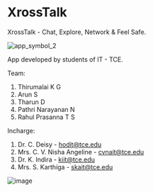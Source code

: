 # XrossTalk
XrossTalk - Chat, Explore, Network &amp; Feel Safe.

![app_symbol_2](https://user-images.githubusercontent.com/73980589/178442232-ff40fffa-0071-4707-ae7f-d88a546ff99b.png)


App developed by students of IT - TCE.

Team:
1. Thirumalai K G
2. Arun S
3. Tharun D
4. Pathri Narayanan N
5. Rahul Prasanna T S


Incharge:
1. Dr. C. Deisy - hodit@tce.edu
2. Mrs. C. V. Nisha Angeline - cvnait@tce.edu
3. Dr. K. Indira - kiit@tce.edu
4. Mrs. S. Karthiga - skait@tce.edu


![image](https://user-images.githubusercontent.com/73980589/178464678-1ea15b4d-2e81-42d6-aa77-763dce484838.png)
